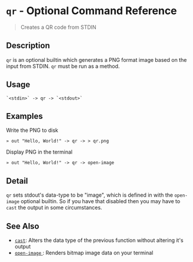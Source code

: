 # `qr` - Optional Command Reference

> Creates a QR code from STDIN

## Description

`qr` is an optional builtin which generates a PNG format image based on the
input from STDIN. `qr` must be run as a method.

## Usage

    `<stdin>` -> qr -> `<stdout>`

## Examples

Write the PNG to disk

    » out "Hello, World!" -> qr -> > qr.png

Display PNG in the terminal

    » out "Hello, World!" -> qr -> open-image

## Detail

`qr` sets stdout's data-type to be "image", which is defined in with the
`open-image` optional builtin. So if you have that disabled then you may
have to `cast` the output in some circumstances.

## See Also

- [`cast`](/commands/cast.md):
  Alters the data type of the previous function without altering it's output
- [`open-image` ](/commands/open-image.md):
  Renders bitmap image data on your terminal

